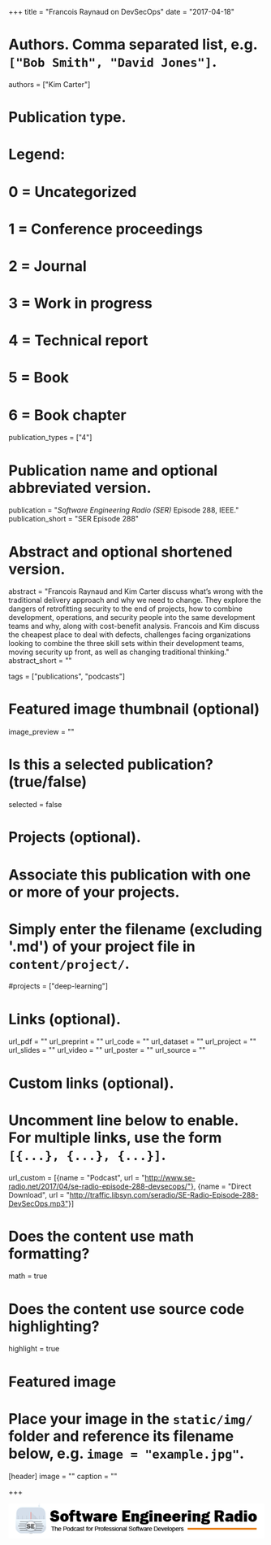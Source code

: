 +++
title = "Francois Raynaud on DevSecOps"
date = "2017-04-18"

# Authors. Comma separated list, e.g. `["Bob Smith", "David Jones"]`.
authors = ["Kim Carter"]

# Publication type.
# Legend:
# 0 = Uncategorized
# 1 = Conference proceedings
# 2 = Journal
# 3 = Work in progress
# 4 = Technical report
# 5 = Book
# 6 = Book chapter
publication_types = ["4"]

# Publication name and optional abbreviated version.
publication = "*Software Engineering Radio (SER)* Episode 288, IEEE."
publication_short = "SER Episode 288"

# Abstract and optional shortened version.
abstract = "Francois Raynaud and Kim Carter discuss what’s wrong with the traditional delivery approach and why we need to change. They explore the dangers of retrofitting security to the end of projects, how to combine development, operations, and security people into the same development teams and why, along with cost-benefit analysis. Francois and Kim discuss the cheapest place to deal with defects, challenges facing organizations looking to combine the three skill sets within their development teams, moving security up front, as well as changing traditional thinking."
abstract_short = ""

tags = ["publications", "podcasts"]

# Featured image thumbnail (optional)
image_preview = ""

# Is this a selected publication? (true/false)
selected = false

# Projects (optional).
#   Associate this publication with one or more of your projects.
#   Simply enter the filename (excluding '.md') of your project file in `content/project/`.
#projects = ["deep-learning"]
 

# Links (optional).
url_pdf = ""
url_preprint = ""
url_code = ""
url_dataset = ""
url_project = ""
url_slides = ""
url_video = ""
url_poster = ""
url_source = ""

# Custom links (optional).
#   Uncomment line below to enable. For multiple links, use the form `[{...}, {...}, {...}]`.
url_custom = [{name = "Podcast", url = "http://www.se-radio.net/2017/04/se-radio-episode-288-devsecops/"}, {name = "Direct Download", url = "http://traffic.libsyn.com/seradio/SE-Radio-Episode-288-DevSecOps.mp3"}]

# Does the content use math formatting?
math = true

# Does the content use source code highlighting?
highlight = true

# Featured image
# Place your image in the `static/img/` folder and reference its filename below, e.g. `image = "example.jpg"`.
[header]
image = ""
caption = ""

+++

[![Software Engineering Radio](../../img/publication/se-radio-logo.png)](http://www.se-radio.net/team/kim-carter/)
